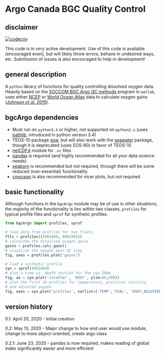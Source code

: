 # Argo Canada BGC Quality Control

## disclaimer

[![codecov](https://codecov.io/gh/ArgoCanada/BGC-QC/branch/master/graph/badge.svg)](https://codecov.io/gh/ArgoCanada/BGC-QC)

This code is in _very_ active development. Use of this code is available (encouraged even), but will likely throw errors, behave in undesired ways, etc. Submission of issues is also encouraged to help in development!

## general description

A `python` library of functions for quality controlling dissolved oxygen data.
Heavily based on the [SOCCOM BGC Argo QC methods](https://github.com/SOCCOM-BGCArgo/ARGO_PROCESSING)
program in `matlab`, uses either
[NCEP](https://psl.noaa.gov/data/gridded/data.ncep.reanalysis.html)
or [World Ocean Atlas](https://www.nodc.noaa.gov/OC5/woa18/) data to
calculate oxygen gains
([*Johnson et al. 2015*](https://doi.org/10.1175/JTECH-D-15-0101.1)).

## bgcArgo dependencies

- Must run on `python3.4` or higher, not supported on `python2.x` (uses [pathlib](https://docs.python.org/3/library/pathlib.html), introduced in python version 3.4)
- TEOS-10 package [gsw](https://teos-10.github.io/GSW-Python/), but will also work with the [seawater](https://pypi.org/project/seawater/) package, though it is deprecated (uses EOS-80) in favor of TEOS-10
- [netCDF4](https://pypi.org/project/netCDF4/) module for `.nc` files
- [pandas](https://pandas.pydata.org/) is required (and highly recommended for all your data science needs)
- [seaborn](https://seaborn.pydata.org/) is recommended but not required, through there will be some reduced (non-essential) functionality
- [cmocean](https://matplotlib.org/cmocean/) is also recommended for nicer plots, but not required

## basic functionality

Although functions in the `bgcArgo` module may be of use in other situations, the majority of the functionality is lies within two classes, `profiles` for typical profile files and `sprof` for synthetic profiles.

```python
from bgcArgo import profiles, sprof

# load data from profiles for two floats
flts = profiles([4902480, 6902905])
# calculate the dissolved oxygen gains
gains = profiles.calc_gain()
# visualize the oxygen gain QC step
fig, axes = profiles.plot('gains')

# load a synthetic profile
syn = sprof(4902480)
# plot a time vs. depth section for the top 500m
fig, ax = syn.plot('cscatter', 'DOXY', ylim=(0,500))
# plot the first 10 profiles for temperature, practical salinity,
# and adjusted oxygen
fig, axes = syn.plot('profiles', varlist=['TEMP','PSAL', 'DOXY_ADJUSTED'], Nprof=10)
```

## version history

0.1: April 20, 2020 - Initial creation

0.2: May 13, 2020 - Major change to how end user would use module, change to more object-oriented, create argo class

0.2.1: June 23, 2020 - pandas is now required, makes reading of global index significantly easier and more efficient
